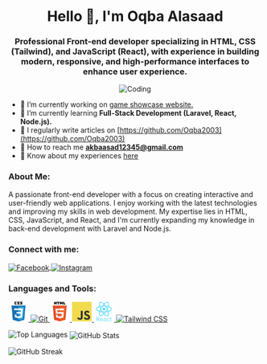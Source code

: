 <h1 align="center">Hello 👋, I'm Oqba Alasaad</h1>
<h3 align="center">Professional Front-end developer specializing in HTML, CSS (Tailwind), and JavaScript (React), with experience in building modern, responsive, and high-performance interfaces to enhance user experience.</h3>

<p align="center">
  <img src="https://media.giphy.com/media/qgQUggAC3Pfv687qPC/giphy.gif" alt="Coding" width="500" />
</p>

- 🔭 I’m currently working on [game showcase website.](https://github.com/Oqba2003)
- 🌱 I’m currently learning **Full-Stack Development (Laravel, React, Node.js).**
- 📝 I regularly write articles on [https://github.com/Oqba2003](https://github.com/Oqba2003)
- 📧 How to reach me **akbaasad12345@gmail.com**
- 📄 Know about my experiences [here](https://drive.google.com/file/d/1csCxcwHromDA0y--lbTxOT8-N8A9O1Kd/view?usp=drive_link)

<h3 align="left">About Me:</h3>
<p align="left">A passionate front-end developer with a focus on creating interactive and user-friendly web applications. I enjoy working with the latest technologies and improving my skills in web development. My expertise lies in HTML, CSS, JavaScript, and React, and I'm currently expanding my knowledge in back-end development with Laravel and Node.js.</p>

<h3 align="left">Connect with me:</h3>
<p align="left">
  <a href="https://fb.com/https://www.facebook.com/share/1ftwn2kwcq/" target="blank">
    <img align="center" src="https://raw.githubusercontent.com/rahuldkjain/github-profile-readme-generator/master/src/images/icons/Social/facebook.svg" alt="Facebook" height="30" width="40" />
  </a>
  <a href="https://instagram.com/‏‎https://www.instagram.com/invites/contact/?igsh=14n0asyr4so9s&utm_content=q0u36hv" target="blank">
    <img align="center" src="https://raw.githubusercontent.com/rahuldkjain/github-profile-readme-generator/master/src/images/icons/Social/instagram.svg" alt="Instagram" height="30" width="40" />
  </a>
</p>

<h3 align="left">Languages and Tools:</h3>
<p align="left"> 
  <a href="https://www.w3schools.com/css/" target="_blank" rel="noreferrer"> <img src="https://raw.githubusercontent.com/devicons/devicon/master/icons/css3/css3-original-wordmark.svg" alt="CSS3" width="40" height="40"/> </a>
  <a href="https://git-scm.com/" target="_blank" rel="noreferrer"> <img src="https://www.vectorlogo.zone/logos/git-scm/git-scm-icon.svg" alt="Git" width="40" height="40"/> </a>
  <a href="https://www.w3.org/html/" target="_blank" rel="noreferrer"> <img src="https://raw.githubusercontent.com/devicons/devicon/master/icons/html5/html5-original-wordmark.svg" alt="HTML5" width="40" height="40"/> </a>
  <a href="https://developer.mozilla.org/en-US/docs/Web/JavaScript" target="_blank" rel="noreferrer"> <img src="https://raw.githubusercontent.com/devicons/devicon/master/icons/javascript/javascript-original.svg" alt="JavaScript" width="40" height="40"/> </a>
  <a href="https://reactjs.org/" target="_blank" rel="noreferrer"> <img src="https://raw.githubusercontent.com/devicons/devicon/master/icons/react/react-original-wordmark.svg" alt="React" width="40" height="40"/> </a>
  <a href="https://tailwindcss.com/" target="_blank" rel="noreferrer"> <img src="https://www.vectorlogo.zone/logos/tailwindcss/tailwindcss-icon.svg" alt="Tailwind CSS" width="40" height="40"/> </a>
</p>

<p><img align="left" src="https://github-readme-stats.vercel.app/api/top-langs?username=oqba2003&show_icons=true&locale=en&layout=compact" alt="Top Languages" /></p>
<p>&nbsp;<img align="center" src="https://github-readme-stats.vercel.app/api?username=oqba2003&show_icons=true&locale=en" alt="GitHub Stats" /></p>
<p><img align="center" src="https://github-readme-streak-stats.herokuapp.com/?user=oqba2003&" alt="GitHub Streak" /></p>
